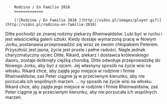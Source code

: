 
        Rodzina / En Familie 2010 
        =============
        
        [![Rodzina / En Familie 2010 ](http://vidos.pl/images/player.gif)](http://vidos.pl/rodzina-en-familie-2010)
        
        
 Ditte pochodzi ze znanej rodziny piekarzy Rheinwaldsów. Lubi być w ruchu i jest właścicielką galerii sztuki. Kiedy dostaje wymarzoną pracę w Nowym Jorku, postanawia przeprowadzić się wraz ze swoim chłopakiem Peterem. Przyszłość jest jasna, życie jest proste i pełne radości. Nagle jednak charyzmatyczny ojciec Ditte, Rikard, piekarz i dostawca królewskiego dworu, zostaje dotknięty ciężką chorobą. Ditte odwołuje przeprowadzkę do Nowego Jorku, aby być z ojcem. Jej własnyny sposób na życie wisi na włosku. Rikard chce, aby zajęła jego miejsce w rodzinie i firmie Rheinwaldsów, zaś Peter ciągnie ją w przeciwnym kierunku, aby nie porzucała ich wspólnych marzeń.   ... ny sposób na życie wisi na włosku. Rikard chce, aby zajęła jego miejsce w rodzinie i firmie Rheinwaldsów, zaś Peter ciągnie ją w przeciwnym kierunku, aby nie porzucała ich wspólnych marzeń.
    